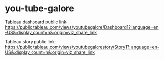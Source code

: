 # you-tube-galore


Tableau dashboard public link-https://public.tableau.com/views/youtubegalore/Dashboard1?:language=en-US&:display_count=n&:origin=viz_share_link

Tableau story public link-https://public.tableau.com/views/youtubegalorestory/Story1?:language=en-US&:display_count=n&:origin=viz_share_link
